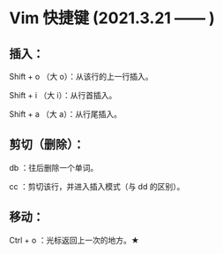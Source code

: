# Vim 快捷键 (2021.3.21 —— )

## 插入：

Shift + o （大 o）：从该行的上一行插入。

Shift + i （大 i）：从行首插入。

Shift + a （大 a）：从行尾插入。

## 剪切（删除）：

db ：往后删除一个单词。

cc ：剪切该行，并进入插入模式（与 dd 的区别）。

## 移动：

Ctrl + o ：光标返回上一次的地方。★